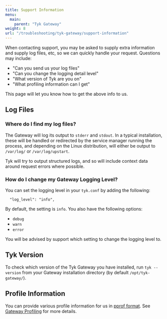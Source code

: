 ```yaml
---
title: Support Information
menu:
  main:
    parent: "Tyk Gateway"
weight: 8
url: "/troubleshooting/tyk-gateway/support-information"
---
```


When contacting support, you may be asked to supply extra information and supply log files, etc, so we can quickly handle your request. Questions may include:

* "Can you send us your log files"
* "Can you change the logging detail level"
* "What version of Tyk are you on"
* "What profiling information can I get"


This page will let you know how to get the above info to us.

## Log Files

### Where do I find my log files?

The Gateway will log its output to `stderr` and `stdout`. In a typical installation, these will be handled or redirected by the service manager running the process, and depending on the Linux distribution, will either be output to `/var/log/` or `/var/log/upstart`.

Tyk will try to output structured logs, and so will include context data around request errors where possible.

### How do I change my Gateway Logging Level?

You can set the logging level in your `tyk.conf` by adding the following:

```{.copyWrapper}
  "log_level": "info",
```

By default, the setting is `info`. You also have the following options:

* `debug`
* `warn`
* `error`

You will be advised by support which setting to change the logging level to.

## Tyk Version

To check which version of the Tyk Gateway you have installed, run `tyk --version` from your Gateway installation directory (by default `/opt/tyk-gateway/`).

## Profile Information

You can provide various profile information for us in [pprof format](https://github.com/google/pprof/). See [Gateway Profiling](/docs/troubleshooting/tyk-gateway/profiling/) for more details.




